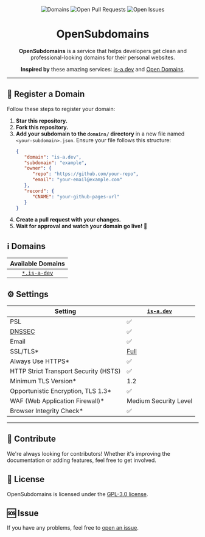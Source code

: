 <p align="center">
   <img alt="Domains" src="https://img.shields.io/github/directory-file-count/OpenSubdomains/register/domains?color=5c4eb&label=domains&style=for-the-badge">
   <img alt="Open Pull Requests" src="https://img.shields.io/github/issues-raw/OpenSubdomains/register?label=pull%20requests&style=for-the-badge">
   <img alt="Open Issues" src="https://img.shields.io/github/issues-pr-raw/OpenSubdomains/register?label=issues&style=for-the-badge">
</p>

<h1 align="center">OpenSubdomains</h1>

<p align="center"><strong>OpenSubdomains</strong> is a service that helps developers get clean and professional-looking domains for their personal websites.</p>
<p align="center"><strong>Inspired by</strong> these amazing services: <a href="https://github.com/is-a-dev">is-a.dev</a> and <a href="https://github.com/open-domains">Open Domains</a>.</p>

---

## 🚀 Register a Domain

Follow these steps to register your domain:

1. **Star this repository.**
2. **Fork this repository.**
3. **Add your subdomain to the `domains/` directory** in a new file named `<your-subdomain>.json`. Ensure your file follows this structure:
   ```json
   {
      "domain": "is-a.dev",
      "subdomain": "example",
      "owner": {
         "repo": "https://github.com/your-repo",
         "email": "your-email@example.com"
      },
      "record": {
         "CNAME": "your-github-pages-url"
      }
   }
4. **Create a pull request with your changes.**
5. **Wait for approval and watch your domain go live! 🎉**

## ℹ️ Domains
| Available Domains |
|:-:|
| [`*.is-a-dev`](https://is-a.dev) |

## ⚙️ Settings
| Setting                                                        | [`is-a.dev`](https://is-a.dev)  |
|---------------------------------------------------------------|--------------------------------|
| PSL                                                           | ✅                             |
| [DNSSEC][dnssec]                                               | ✅                             |
| Email                                                         | ✅                             |
| SSL/TLS*                                                      | [Full][ssl-full]               |
| Always Use HTTPS*                                             | ✅                             |
| HTTP Strict Transport Security (HSTS)                         | ✅                             |
| Minimum TLS Version*                                          | 1.2                            |
| Opportunistic Encryption, TLS 1.3*                            | ✅                             |
| WAF (Web Application Firewall)*                               | Medium Security Level          |
| Browser Integrity Check*                                       | ✅                             |

[dnssec]:https://developers.cloudflare.com/dns/additional-options/dnssec
[ssl-full]:https://developers.cloudflare.com/ssl/origin-configuration/ssl-modes/full

---
## 🤝 Contribute
We're always looking for contributors! Whether it's improving the documentation or adding features, feel free to get involved.

## 📄 License
OpenSubdomains is licensed under the [GPL-3.0 license](https://github.com/OpenSubdomains/register/blob/main/LICENSE).

## 🆘 Issue
If you have any problems, feel free to [open an issue](https://github.com/OpenSubdomains/register/issues/new/choose).
